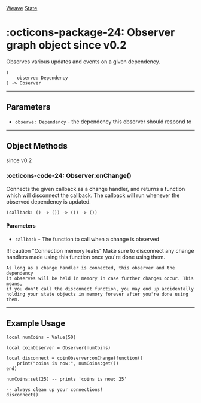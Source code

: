 <nav class="weavedoc-api-breadcrumbs">
	<a href="../..">Weave</a>
	<a href="..">State</a>
</nav>

<h1 class="weavedoc-api-header" markdown>
	<span class="weavedoc-api-icon" markdown>:octicons-package-24:</span>
	<span class="weavedoc-api-name">Observer</span>
	<span class="weavedoc-api-pills">
		<span class="weavedoc-api-pill-type">graph object</span>
		<span class="weavedoc-api-pill-since">since v0.2</span>
	</span>
</h1>

Observes various updates and events on a given dependency.

```luau
(
	observe: Dependency
) -> Observer
```

---

## Parameters

- `observe: Dependency` - the dependency this observer should respond to

---

## Object Methods

<p class="weavedoc-api-pills">
	<span class="weavedoc-api-pill-since">since v0.2</span>
</p>

### :octicons-code-24: Observer:onChange()

Connects the given callback as a change handler, and returns a function which
will disconnect the callback. The callback will run whenever the observed
dependency is updated.

```luau
(callback: () -> ()) -> (() -> ())
```

#### Parameters

- `callback` - The function to call when a change is observed

!!! caution "Connection memory leaks"
Make sure to disconnect any change handlers made using this function once
you're done using them.

    As long as a change handler is connected, this observer and the dependency
    it observes will be held in memory in case further changes occur. This means,
    if you don't call the disconnect function, you may end up accidentally
    holding your state objects in memory forever after you're done using them.

---

## Example Usage

```luau
local numCoins = Value(50)

local coinObserver = Observer(numCoins)

local disconnect = coinObserver:onChange(function()
	print("coins is now:", numCoins:get())
end)

numCoins:set(25) -- prints 'coins is now: 25'

-- always clean up your connections!
disconnect()
```
